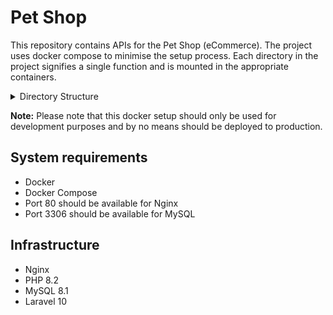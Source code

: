 # Pet Shop

This repository contains APIs for the Pet Shop (eCommerce). The project uses docker compose to minimise the setup process. Each directory in the project signifies a single function and is mounted in the appropriate containers.

<details>
<summary>Directory Structure</summary>

### build/ directory
The build directory contains instructions for building a container. It provides us with a logical separation of build steps.

### config/ directory
The config directory contains configuration attached to containers. It helps us to persist the configuration even when the containers are rebooted.

### data/ directory
The data directory contains container related data. It helps us to persist the application specific data even when the containers are rebooted.

### repository/ directory
The repository directory will contain the Laravel application.

</details>

**Note:** Please note that this docker setup should only be used for development purposes and by no means should be deployed to production.

## System requirements

* Docker
* Docker Compose
* Port 80 should be available for Nginx
* Port 3306 should be available for MySQL

## Infrastructure

* Nginx
* PHP 8.2
* MySQL 8.1
* Laravel 10
